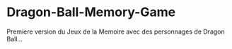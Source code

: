 # Dragon-Ball-Memory-Game

Premiere version du Jeux de la Memoire avec des personnages de Dragon Ball...
